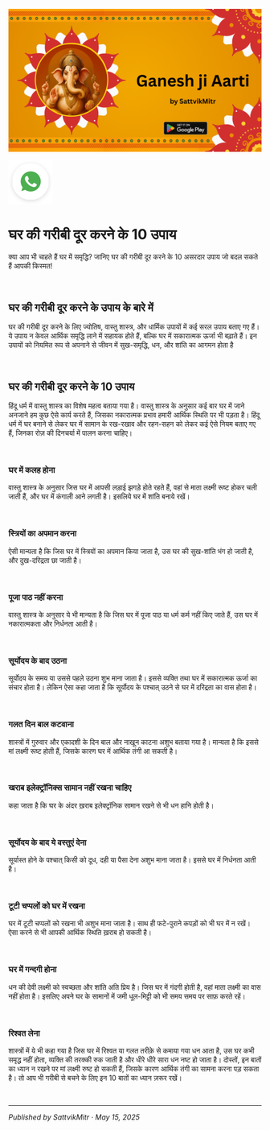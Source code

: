 <!-- Banner SVG -->
![Banner](https://raw.githubusercontent.com/anandwana001/content-repo/refs/heads/main/aarti/ganesh/ganesh_ji_aarti_banner.png)

<!-- Share & WhatsApp icons as SVG -->
<a href="https://api.whatsapp.com/send?text=Check%20out%20this%20article%20in%20the%20Hanuman%20Chalisa%20app%3A%20https%3A%2F%2Fwww.sattvikmitr.com%2Farticles%3FcontentUrl%3Dhttps%253A%252F%252Fraw.githubusercontent.com%252Fanandwana001%252Fcontent-repo%252Frefs%252Fheads%252Fmain%252Faarti%252Fganesh%252Fganesh_aarti_english.md%26title%3DGanesh%2520Aarti">
  <img src="https://raw.githubusercontent.com/anandwana001/content-repo/refs/heads/main/assets/ic_wtsapp_share_rounded.svg" alt="WhatsApp"/>
</a>

<br>

# घर की गरीबी दूर करने के 10 उपाय
क्या आप भी चाहते हैं घर में समृद्धि? जानिए घर की गरीबी दूर करने के 10 असरदार उपाय जो बदल सकते हैं आपकी किस्मत!


<br>

## घर की गरीबी दूर करने के उपाय के बारे में
घर की गरीबी दूर करने के लिए ज्योतिष, वास्तु शास्त्र, और धार्मिक उपायों में कई सरल उपाय बताए गए हैं। ये उपाय न केवल आर्थिक समृद्धि लाने में सहायक होते हैं, बल्कि घर में सकारात्मक ऊर्जा भी बढ़ाते हैं। इन उपायों को नियमित रूप से अपनाने से जीवन में सुख-समृद्धि, धन, और शांति का आगमन होता है

<br>

## घर की गरीबी दूर करने के 10 उपाय
हिंदू धर्म में वास्तु शास्त्र का विशेष महत्व बताया गया है। वास्तु शास्त्र के अनुसार कई बार घर में जाने अनजाने हम कुछ ऐसे कार्य करते हैं, जिसका नकारात्मक प्रभाव हमारी आर्थिक स्थिति पर भी पड़ता है। हिंदू धर्म में घर बनाने से लेकर घर में सामान के रख-रखाव और रहन-सहन को लेकर कई ऐसे नियम बताए गए हैं, जिनका रोज़ की दिनचर्या में पालन करना चाहिए।

<br>

### घर में कलह होना
वास्तु शास्त्र के अनुसार जिस घर में आपसी लड़ाई झगड़े होते रहते हैं, वहां से माता लक्ष्मी रूष्ट होकर चली जाती हैं, और घर में कंगाली आने लगती है। इसलिये घर में शांति बनाये रखें।

<br>

### स्त्रियों का अपमान करना
ऐसी मान्यता है कि जिस घर में स्त्रियों का अपमान किया जाता है, उस घर की सुख-शांति भंग हो जाती है, और दुख-दरिद्रता छा जाती है।

<br>

### पूजा पाठ नहीं करना
वास्तु शास्त्र के अनुसार ये भी मान्यता है कि जिस घर में पूजा पाठ या धर्म कर्म नहीं किए जाते हैं, उस घर में नकारात्मकता और निर्धनता आती है।

<br>

### सूर्योदय के बाद उठना
सूर्योदय के समय या उससे पहले उठना शुभ माना जाता है। इससे व्यक्ति तथा घर में सकारात्मक ऊर्जा का संचार होता है। लेकिन ऐसा कहा जाता है कि सूर्योदय के पश्चात् उठने से घर में दरिद्रता का वास होता है।

<br>

### गलत दिन बाल कटवाना
शास्त्रों में गुरुवार और एकादशी के दिन बाल और नाखून काटना अशुभ बताया गया है। मान्यता है कि इससे मां लक्ष्मी रूष्ट होती हैं, जिसके कारण घर में आर्थिक तंगी आ सकती है।

<br>

### खराब इलेक्ट्रॉनिक्स सामान नहीं रखना चाहिए
कहा जाता है कि घर के अंदर ख़राब इलेक्ट्रॉनिक सामान रखने से भी धन हानि होती है।

<br>

### सूर्योदय के बाद ये वस्तुएं देना
सूर्यास्त होने के पश्चात् किसी को दूध, दही या पैसा देना अशुभ माना जाता है। इससे घर में निर्धनता आती है।

<br>

### टूटी चप्पलों को घर में रखना
घर में टूटी चप्पलों को रखना भी अशुभ माना जाता है। साथ ही फटे-पुराने कपड़ों को भी घर में न रखें। ऐसा करने से भी आपकी आर्थिक स्थिति ख़राब हो सकती है।

<br>

### घर में गन्दगी होना
धन की देवी लक्ष्मी को स्वच्छता और शांति अति प्रिय है। जिस घर में गंदगी होती है, वहां माता लक्ष्मी का वास नहीं होता है। इसलिए अपने घर के सामानों में जमी धूल-मिट्टी को भी समय समय पर साफ़ करते रहें।

<br>

### रिश्वत लेना
शास्त्रों में ये भी कहा गया है जिस घर में रिश्वत या गलत तरीक़े से कमाया गया धन आता है, उस घर कभी समृद्ध नहीं होता, व्यक्ति की तरक्की रुक जाती है और धीरे धीरे सारा धन नष्ट हो जाता है। दोस्तों, इन बातों का ध्यान न रखने पर मां लक्ष्मी रुष्ट हो सकती हैं, जिसके कारण आर्थिक तंगी का सामना करना पड़ सकता है। तो आप भी गरीबी से बचने के लिए इन 10 बातों का ध्यान ज़रूर रखें।

<br>

---

*Published by SattvikMitr · May 15, 2025*
